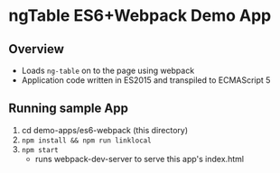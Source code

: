 # ngTable ES6+Webpack Demo App

## Overview

* Loads `ng-table` on to the page using webpack
* Application code written in ES2015 and transpiled to ECMAScript 5

## Running sample App

1. cd demo-apps/es6-webpack (this directory)
2. `npm install && npm run linklocal`
3. `npm start`
    * runs webpack-dev-server to serve this app's index.html